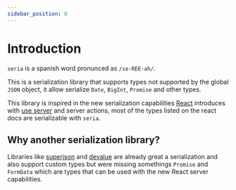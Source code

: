 ```yaml
---
sidebar_position: 0
---
```


# Introduction

`seria` is a spanish word pronunced as `/se-REE-ah/`.

This is a serialization library that supports types not supported by the global `JSON` object, it allow serialize `Date`, `BigInt`, `Promise` and other types.

This library is inspired in the new serialization capabilities [React](https://react.dev/) introduces with [use server](https://react.dev/reference/react/use-server#serializable-parameters-and-return-values) and server actions, most of the types listed on the react docs are serializable with `seria`.

## Why another serialization library?

Libraries like [superjson](https://github.com/blitz-js/superjson) and [devalue](https://github.com/Rich-Harris/devalue) are already great a serialization and also support custom types but were missing somethings `Promise` and `FormData` which are types that can be used with the new React server capabilities.